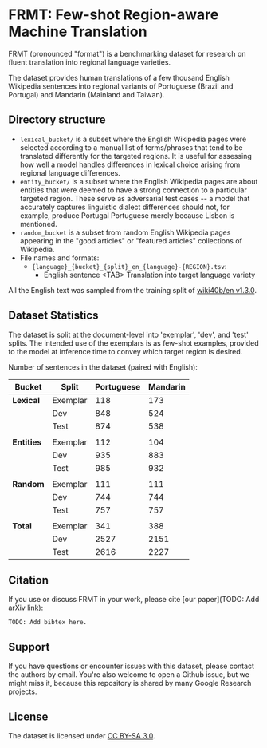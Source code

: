 # FRMT: Few-shot Region-aware Machine Translation

FRMT (pronounced "format") is a benchmarking dataset for research on fluent
translation into regional language varieties.

The dataset provides human translations of a few thousand English Wikipedia
sentences into regional variants of Portuguese (Brazil and Portugal) and
Mandarin (Mainland and Taiwan).

## Directory structure

-   `lexical_bucket/` is a subset where the English Wikipedia pages were
    selected according to a manual list of terms/phrases that tend to be
    translated differently for the targeted regions. It is useful for assessing
    how well a model handles differences in lexical choice arising from regional
    language differences.
-   `entity_bucket/` is a subset where the English Wikipedia pages are about
    entities that were deemed to have a strong connection to a particular
    targeted region. These serve as adversarial test cases -- a model that
    accurately captures linguistic dialect differences should not, for example,
    produce Portugal Portuguese merely because Lisbon is mentioned.
-   `random_bucket` is a subset from random English Wikipedia pages appearing in
    the "good articles" or "featured articles" collections of Wikipedia.
-   File names and formats:
    -   `{language}_{bucket}_{split}_en_{language}-{REGION}.tsv`:
        -   English sentence \<TAB\> Translation into target language variety

All the English text was sampled from the training split of
[wiki40b/en v1.3.0](https://www.tensorflow.org/datasets/catalog/wiki40b).

## Dataset Statistics

The dataset is split at the document-level into 'exemplar', 'dev', and 'test'
splits. The intended use of the exemplars is as few-shot examples, provided to
the model at inference time to convey which target region is desired.

Number of sentences in the dataset (paired with English):

| Bucket       | Split    | Portuguese | Mandarin
| ------------ | -------- | ---------- | --------
| **Lexical**  | Exemplar | 118        | 173
|              | Dev      | 848        | 524
|              | Test     | 874        | 538
|              |          |            |
| **Entities** | Exemplar | 112        | 104
|              | Dev      | 935        | 883
|              | Test     | 985        | 932
|              |          |            |
| **Random**   | Exemplar | 111        | 111
|              | Dev      | 744        | 744
|              | Test     | 757        | 757
|              |          |            |
| **Total**    | Exemplar | 341        | 388
|              | Dev      | 2527       | 2151
|              | Test     | 2616       | 2227

## Citation

If you use or discuss FRMT in your work, please cite [our paper](TODO: Add
arXiv link):

```
TODO: Add bibtex here.
```

## Support

If you have questions or encounter issues with this dataset, please contact the
authors by email. You're also welcome to open a Github issue, but we might miss
it, because this repository is shared by many Google Research projects.

## License

The dataset is licensed under [CC BY-SA
3.0](http://creativecommons.org/licenses/by-sa/3.0/).
